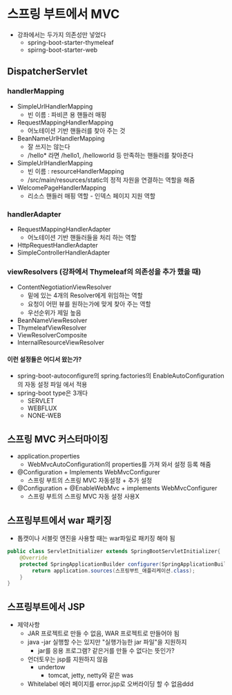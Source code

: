 # 스프링 부트에서 MVC

* 강좌에서는 두가지 의존성만 넣었다
  * spring-boot-starter-thymeleaf
  * spirng-boot-starter-web

## DispatcherServlet
### handlerMapping
* SimpleUrlHandlerMapping
  * 빈 이름 : 파비콘 용 핸들러 매핑 
* RequestMappingHandlerMapping
  * 어노테이션 기반 핸들러를 찾아 주는 것
* BeanNameUrlHandlerMapping
  * 잘 쓰지는 않는다
  * /hello* 라면 /hello1, /helloworld 등 만족하는 핸들러를 찾아준다
* SimpleUrlHandlerMapping
  * 빈 이름 : resourceHandlerMapping
  * /src/main/resources/static의 정적 자원을 연결하는 역할을 해줌
* WelcomePageHandlerMapping
  * 리소스 핸들러 매핑 역할 - 인덱스 페이지 지원 역할

### handlerAdapter
* RequestMappingHandlerAdapter
  * 어노테이션 기반 핸들러들을 처리 하는 역할
* HttpRequestHandlerAdapter
* SimpleControllerHandlerAdapter

### viewResolvers (강좌에서 Thymeleaf의 의존성을 추가 했을 때)
* ContentNegotiationViewResolver
  * 밑에 있는 4개의 Resolver에게 위임하는 역할 
  * 요청이 어떤 뷰를 원하는가에 맞게 찾아 주는 역할
  * 우선순위가 제일 높음
* BeanNameViewResolver
* ThymeleafViewResolver
* ViewResolverComposite
* InternalResourceViewResolver

#### 이런 설정들은 어디서 왔는가?
* spring-boot-autoconfigure의 spring.factories의 EnableAutoConfiguration의 자동 설정 파일 에서 적용
* spring-boot type은 3개다
  * SERVLET
  * WEBFLUX
  * NONE-WEB

## 스프링 MVC 커스터마이징
* application.properties
  * WebMvcAutoConfiguration의 properties를 가져 와서 설정 등록 해줌
* @Configuration + Implements WebMvcConfigurer
  * 스프링 부트의 스프링 MVC 자동설정 + 추가 설정
* @Configuration + @EnableWebMvc + implements WebMvcConfigurer
  * 스프링 부트의 스프링 MVC 자동 설정 사용X

## 스프링부트에서 war 패키징
* 톱캣이나 서블릿 앤진을 사용할 때는 war파일로 패키징 해야 됨
```java
public class ServletInitializer extends SpringBootServletInitializer{
    @Override
    protected SpringApplicationBuilder configurer(SpringApplicationBuilder application){
        return application.sources(스프링부트_애플리케이션.class);
    }
}
```

## 스프링부트에서 JSP 
* 제약사항
  * JAR 프로젝트로 만들 수 없음, WAR 프로젝트로 만들어야 됨
  * java -jar 실행할 수는 있지만 "실행가능한 jar 파일"을 지원하지 
    * jar를 응용 프로그램? 같은거를 만들 수 없다는 뜻인가?
  * 언더토우는 jsp를 지원하지 않음
    * undertow
      * tomcat, jetty, netty와 같은 was
  * Whitelabel 에러 페이지를 error.jsp로 오버라이딩 할 수 없음ddd
